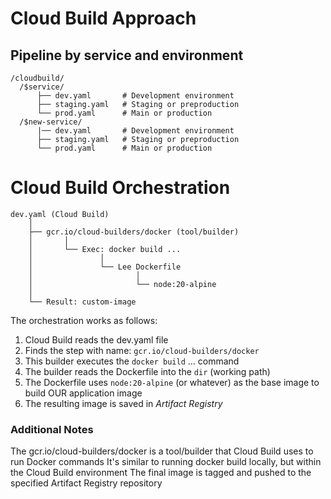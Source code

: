 
# Cloud Build Approach
## Pipeline by service and environment

```shell
/cloudbuild/
  /$service/
      ├── dev.yaml       # Development environment
      ├── staging.yaml   # Staging or preproduction
      └── prod.yaml      # Main or production
  /$new-service/
      |── dev.yaml       # Development environment
      ├── staging.yaml   # Staging or preproduction
      └── prod.yaml      # Main or production
```
  
# Cloud Build Orchestration

```shell
dev.yaml (Cloud Build)
    │
    ├── gcr.io/cloud-builders/docker (tool/builder)
    │       │
    │       └── Exec: docker build ...
    │               │
    │               └── Lee Dockerfile
    │                       │
    │                       └── node:20-alpine
    │
    └── Result: custom-image
```


The orchestration works as follows:

1. Cloud Build reads the dev.yaml file
2. Finds the step with name: `gcr.io/cloud-builders/docker`
3. This builder executes the `docker build` ... command
4. The builder reads the Dockerfile into the `dir` (working path)
5. The Dockerfile uses `node:20-alpine` (or whatever) as the base image to build OUR application image
6. The resulting image is saved in *Artifact Registry* 

### Additional Notes
The gcr.io/cloud-builders/docker is a tool/builder that Cloud Build uses to run Docker commands
It's similar to running docker build locally, but within the Cloud Build environment
The final image is tagged and pushed to the specified Artifact Registry repository
